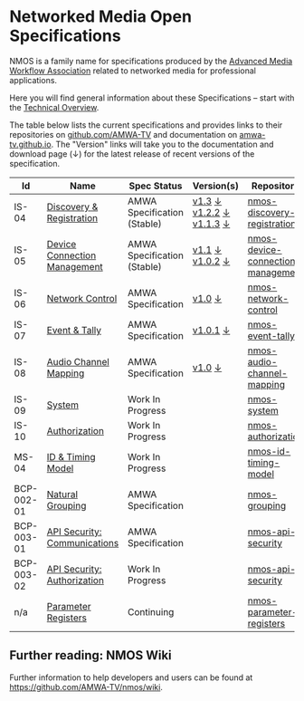 # Networked Media Open Specifications

NMOS is a family name for specifications produced by the [Advanced Media Workflow Association](https://www.amwa.tv) related to networked media for professional applications.

Here you will find general information about these Specifications – start with the [Technical Overview](branches/master/NMOS_Technical_Overview.md).

The table below lists the current specifications and provides links to their repositories on [github.com/AMWA-TV](https://github.com/AMWA-TV/) and documentation on [amwa-tv.github.io](https://amwa-tv.github.io). The "Version" links will take you to the documentation and download page (↓) for the latest release of recent versions of the specification.

Id | Name  | Spec Status | Version(s) | Repository
--|---|---|---|--
IS-04 | [Discovery & Registration](https://amwa-tv.github.io/nmos-discovery-registration) | AMWA Specification (Stable) | [v1.3](https://amwa-tv.github.io/nmos-discovery-registration/tags/v1.3/) [↓](https://github.com/AMWA-TV/nmos-discovery-registration/releases/tag/v1.3)<br/>[v1.2.2](https://amwa-tv.github.io/nmos-discovery-registration/tags/v1.2.2/) [↓](https://github.com/AMWA-TV/nmos-discovery-registration/releases/tag/v1.2.2)<br/>[v1.1.3](https://amwa-tv.github.io/nmos-discovery-registration/tags/v1.1.3/) [↓](https://github.com/AMWA-TV/nmos-discovery-registration/releases/tag/v1.1.3) |[nmos-discovery-registration](https://github.com/AMWA-TV/nmos-discovery-registration)
IS-05 | [Device Connection Management](https://amwa-tv.github.io/nmos-device-connection-management) | AMWA Specification (Stable) | [v1.1](https://amwa-tv.github.io/nmos-device-connection-management/tags/v1.1/) [↓](https://github.com/AMWA-TV/nmos-device-connection-management/releases/tag/v1.1)<br/>[v1.0.2](https://amwa-tv.github.io/nmos-device-connection-management/tags/v1.0.2/) [↓](https://github.com/AMWA-TV/nmos-device-connection-management/releases/tag/v1.0.2) |[nmos-device-connection-management](https://github.com/AMWA-TV/nmos-device-connection-management)
IS-06 | [Network Control](https://amwa-tv.github.io/nmos-network-control) | AMWA Specification | [v1.0](https://amwa-tv.github.io/nmos-network-control/tags/v1.0_spec/) [↓](https://github.com/AMWA-TV/nmos-network-control/releases/tag/v1.0_spec)| [nmos-network-control](https://github.com/AMWA-TV/nmos-network-control)
IS-07 | [Event & Tally](https://amwa-tv.github.io/nmos-event-tally) | AMWA Specification | [v1.0.1](https://amwa-tv.github.io/nmos-event-tally/tags/v1.0.1/) [↓](https://github.com/AMWA-TV/nmos-event-tally/releases/tag/v1.0.1)| [nmos-event-tally](https://github.com/AMWA-TV/nmos-event-tally)
IS-08 | [Audio Channel Mapping](https://amwa-tv.github.io/nmos-audio-channel-mapping/) | AMWA Specification | [v1.0](https://amwa-tv.github.io/nmos-audio-channel-mapping/tags/v1.0/) [↓](https://github.com/AMWA-TV/nmos-audio-channel-mapping/releases/tag/v1.0) | [nmos-audio-channel-mapping](https://github.com/AMWA-TV/nmos-audio-channel-mapping)
IS-09 | [System](https://amwa-tv.github.io/nmos-system) | Work In Progress | | [nmos-system](https://github.com/AMWA-TV/nmos-system)
IS-10 | [Authorization](https://amwa-tv.github.io/nmos-authorization) | Work In Progress | | [nmos-authorization](https://github.com/AMWA-TV/nmos-authorization)
MS-04 | [ID & Timing Model](https://amwa-tv.github.io/nmos-id-timing-model/) | Work In Progress | | [nmos-id-timing-model](https://github.com/AMWA-TV/nmos-id-timing-model)
BCP-002-01 | [Natural Grouping](https://amwa-tv.github.io/nmos-grouping/best-practice-natural-grouping.html) | AMWA Specification | | [nmos-grouping](https://github.com/AMWA-TV/nmos-grouping)
BCP-003-01 | [API Security: Communications](https://amwa-tv.github.io/nmos-api-security/best-practice-secure-comms.html) | AMWA Specification | | [nmos-api-security](https://github.com/AMWA-TV/nmos-api-security)
BCP-003-02 | [API Security: Authorization](https://amwa-tv.github.io/nmos-api-security/best-practice-authorisation.html) | Work In Progress | | [nmos-api-security](https://github.com/AMWA-TV/nmos-api-security)
n/a | [Parameter Registers](https://amwa-tv.github.io/nmos-parameter-registers/) | Continuing  | | [nmos-parameter-registers](https://github.com/AMWA-TV/nmos-parameter-registers)

## Further reading: NMOS Wiki

Further information to help developers and users can be found at <https://github.com/AMWA-TV/nmos/wiki>.
